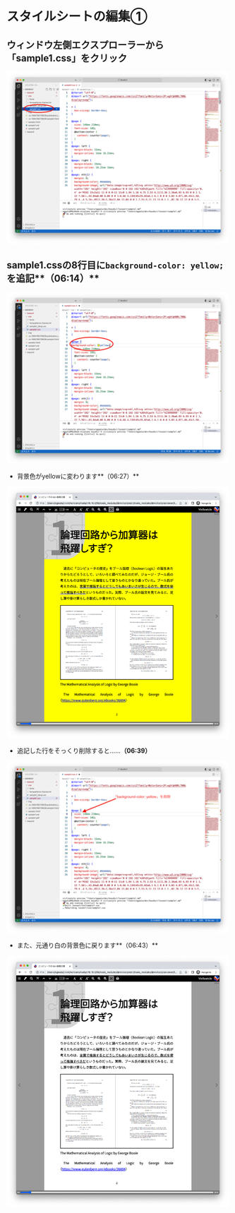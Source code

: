 # スタイルシートの編集①

## ウィンドウ左側エクスプローラーから「sample1.css」をクリック

![](./images/2-introduction-to-vivliostyle/4-editing-style-sheets-1/2-4-1.png)

## sample1.cssの8行目に`background-color: yellow;`を追記**（06:14）**

![](./images/2-introduction-to-vivliostyle/4-editing-style-sheets-1/2-4-2.png)

- 背景色がyellowに変わります**（06:27）**

![](./images/2-introduction-to-vivliostyle/4-editing-style-sheets-1/2-4-3.png)

- 追記した行をそっくり削除すると……**（06:39）**

![](./images/2-introduction-to-vivliostyle/4-editing-style-sheets-1/2-4-4.png)

- また、元通り白の背景色に戻ります**（06:43）**

![](./images/2-introduction-to-vivliostyle/4-editing-style-sheets-1/2-4-5.png)